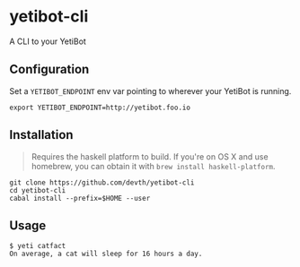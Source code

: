 # yetibot-cli

A CLI to your YetiBot

## Configuration

Set a `YETIBOT_ENDPOINT` env var pointing to wherever your YetiBot is running.

```
export YETIBOT_ENDPOINT=http://yetibot.foo.io
```

## Installation

> Requires the haskell platform to build. If you're on OS X and use homebrew, you can
> obtain it with `brew install haskell-platform`.

```
git clone https://github.com/devth/yetibot-cli
cd yetibot-cli
cabal install --prefix=$HOME --user
```

## Usage

```
$ yeti catfact
On average, a cat will sleep for 16 hours a day.
```
